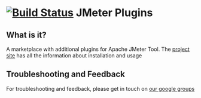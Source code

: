 [![Build Status](https://travis-ci.org/undera/jmeter-plugins.png?branch=master)](https://travis-ci.org/undera/jmeter-plugins)
JMeter Plugins
=============================

What is it?
-----------
A marketplace with additional plugins for Apache JMeter Tool.
The [project site](http://jmeter-plugins.org/) has all the information about installation and usage

Troubleshooting and Feedback
---------------------------------------------------------
For troubleshooting and feedback, please get in touch on [our google groups]( http://groups.google.com/group/jmeter-plugins)
